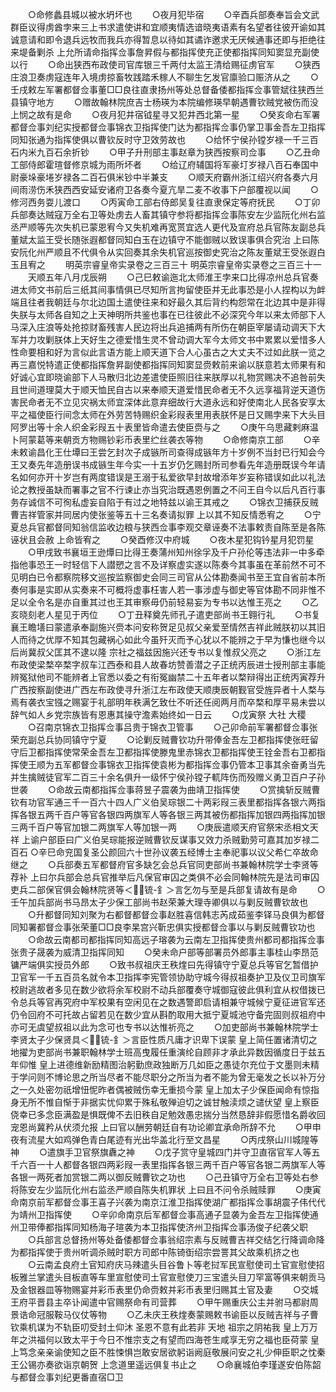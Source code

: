 <!-- { "loadSidebar": true } -->
　　○命修蠡县城以被水坍坏也
　　○夜月犯毕宿
　　○辛酉兵部奏奉旨会文武群臣议得虏酋孛来三上书求遣使讲和宜顺夷情选谙晓夷语素有名望者往彼开谕如其诚意请和即令退兵远牧而我兵亦得暂息以待如其谲诈邀求无厌候通事还即与拒绝往来堤备剿杀  上允所请命指挥佥事詹昇假与都指挥使充正使都指挥同知窦显充副使以行
　　○命出狭西布政使司官库银三千两付太监王清给赐征虏官军
　　○狭西庄浪卫奏虏寇连年入境虏掠畜牧践踏禾稼人不聊生乞发官廪验口赈济从之
　　○壬戌敕左军署都督佥事董□□良往直隶扬州等处总督备倭都指挥佥事管斌往狭西兰县镇守地方
　　○赠故翰林院庶吉士杨瑛为本院编修瑛早朝遇曹钦贼党被伤而没  上悯之故有是命
　　○夜月犯井宿钺星寻又犯井西北第一星
　　○癸亥命右军署都督佥事刘纪实授都督佥事锦衣卫指挥使门达为都指挥佥事仍掌卫事金吾左卫指挥同知张通为指挥使俱以曹钦反时守卫效劳故也
　　○给怀宁侯孙镗岁禄一千三百石内米九百石余折钞
　　○甲子升刑部主事赵章为狭西按察司佥事
　　○乙丑命工部侍郎霍瑄督修京城为雨所坏者
　　○给辽府辅国将军豪圢岁禄八百石奉国中尉豪垛豪埢岁禄各二百石俱米钞中半兼支
　　○顺天府霸州浙江绍兴府各奏六月间雨涝伤禾狭西西安延安诸府卫各奏今夏亢旱二麦不收事下户部覆视以闻
　　○修河西务耍儿渡口
　　○丙寅命工部右侍郎吴复往直隶保定等府抚民
　　○丁卯兵部奏达贼寇万全右卫等处虏去人畜其镇守参将都指挥佥事陈安左少监阮化州右监丞严顺等先次失机已蒙恩宥今又失机难再宽贳宜选人更代及宣府总兵官陈友副总兵董斌太监王受长随张遐都督同知白玉在边镇守不能御贼以致误事俱合究治  上曰陈安阮化州严顺且不代俱令从实回奏其余失机官巡按御史究治之陈友董斌王受张遐白玉且宥之
　　明英宗睿皇帝实录卷之三百三十
明英宗睿皇帝实录卷之三百三十一
　　天顺五年八月戊辰朔
　　○己巳敕谕迤北太师淮王孛来口比得凉州总兵官奏进太师文书前后三纸其间事情俱已尽知所言拘留使臣并无此事恐是小人捏构以为衅端且往者我朝廷与尔北边国土遣使往来和好最久其后背约构怨常在北边其中是非得失朕与太师各自知之上天神明所共鉴也事在已往彼此不必深究今年以来太师部下人马深入庄浪等处抢掠财畜残害人民边将出兵追捕两有所伤在朝臣宰屡请动调天下大军并力攻剿朕体上天好生之德爱惜生灵不曾动调大军今太师文书中累累以爱惜多人性命要相和好为言似此言语方能上顺天道下合人心虽古之大丈夫不过如此朕一览之再三嘉悦特遣正使都指挥詹昇副使都指挥同知窦显赍敕前来谕以朕意若太师果有和好诚心宜即晓谕部下人马散归北边差遣使臣照旧往来朕厚以礼物赏赐决不追咎前失且世间道理莫大于顺天恤民自古以来奉顺天道爱惜民命者无不久远享福背逆天道伤害民命者无不立见灾祸太师宜深体此意弃细故行大道永远和好使南北人民各安享太平之福使臣行间念太师在外劳苦特赐织金彩叚表里用表朕怀是日又赐孛来下大头目阿罗出等十余人织金彩叚五十表里皆命遣去使臣赍与之
　　○庚午乌思藏剌麻温卜阿蒙葛等来朝贡方物赐钞彩币表里纻丝袭衣等物
　　○命修南京工部
　　○辛未敕谕昌化王仕墰曰王尝乞封次子成镞所司查得成镞年方十岁例不当封已行知会今王又奏先年造册误书成镞生年今实一十五岁仍乞赐封所司参看先年造册既误今年请名如何亦开十岁岂有两度错误是王溺于私爱欲早封故增添年岁妄称错误如此以礼法论之教授虽缺而署事之官不行谏止亦当究治既遇恩例置之不问王自今以后凡百行事务存诚信不可徇私虚妄自陷于有过之地特兹以谕王其戒之
　　○锦衣卫捕获反贼曹吉祥管家并同居内使张鉴等五十三名奏请拟罪  上以其不知反情悉宥之
　　○宁夏总兵官都督同知翁信监收边粮与狭西佥事李观交章诬奏不法事敕责自陈至是各陈诬状且会赦  上命皆宥之
　　○癸酉修汉中府城
　　○夜木星犯钩钤星月犯罚星
　　○甲戌致书襄垣王逊燂曰比得王奏蒲州知州徐孚及千户孙伦等违法非一中多牵指他事恐王一时轻信下人譛愬之言不及详察虚实遂以陈奏今其事虽在革前然不可不见明白已令都察院移文巡按监察御史会同三司官从公体勘奏闻书至王宜自省前本所奏何事是实即从实奏来不可概将虚事枉害人若一事涉虚与御史等官体勘不同非惟不足以全令名是亦自重其过也王其审察毋仍前轻易妄为专书以达惟王亮之
　　○乙亥晓刻老人星见于丙位
　　○丁丑释奠先师孔子遣吏部尚书王翱行礼
　　○书复襄王瞻墡曰蒙遣承奉副施兴赍本问安称贺足见叔父亲爱至情然吉祥此贼朕初以其旧人而待之优厚不知其包藏祸心如此今虽歼灭而予心犹以不能辨之于早为慊也继今以后尚冀叔父匡其不逮以隆  宗社之福兹因施兴还专书以复惟叔父亮之
　　○浙江左布政使梁楘卒楘字叔车江西泰和县人故春坊赞善潜之子正统丙辰进士授刑部主事能辨冤狱他司不能辨者上官悉以委之有衔冤幽禁二十五年者以楘辩得出正统丙寅荐升广西按察副使进广西左布政使寻升浙江左布政使天顺庚辰朝觐官受旌异者十人楘与焉有袭衣宝镪之赐宴于礼部明年秩满乞致仕不听还任阅两月而卒楘和厚平易未尝以辞气如人乡党宗族皆有恩惠其操守澹素始终如一日云
　　○戊寅祭  大社  大稷
　　○召南京锦衣卫指挥佥事吕贵于锦衣卫管事
　　○己卯命前军署都督佥事张荣充副总兵协同镇守宁夏
　　○论剿反贼曹钦功升带俸金吾左卫都指挥使张旺留守后卫都指挥使常荣金吾左卫都指挥使滕鬼里赤锦衣卫都指挥使王铨金吾右卫都指挥使王顺为五军都督佥事锦衣卫指挥使袁彬为都指挥佥事仍管本卫事其余奋勇当先并生擒贼徒官军二百三十余名俱升一级怀宁侯孙镗子軏阵伤而殁赠义勇卫百户子孙世袭
　　○命故云南都指挥佥事蒋昱子震袭为曲靖卫指挥使
　　○赏擒斩反贼曹钦有功官军通三千一百六十四人广义伯吴琮银二十两彩叚三表里都指挥各银六两指挥各银五两千百户等官各银四两旗军人等各银三两其被伤都指挥加银四两指挥加银三两千百户等官加银二两旗军人等加银一两
　　○庚辰遣顺天府官祭宋丞相文天祥  上谕户部臣曰广义伯吴琮能报逆贼曹钦反谋事又效力杀贼勤劳可嘉其加岁禄二百石
○辛巳命兖国复圣公颜回六十世孙议袭五经博士主奉祀事以议父希仁卒故命继之
　　○兵部奏五军都督府官多缺乞会总兵官同吏部尚书兼翰林院学士李贤等荐补  上曰尔兵部会总兵官推举后凡保官审囚之类俱不必会同翰林院先是法司审囚吏兵二部保官俱会翰林院贤等＜锍-釒＞言乞勿与至是兵部复请故有是命
　　○壬午加兵部尚书马昂太子少保工部尚书赵荣兼大理寺卿俱以与剿反贼曹钦故也
　　○升都督同知刘聚为右都督都督佥事赵胜喜信韩志芮成茹鉴李铎马良俱为都督同知署都督佥事张荣董□□良李杲宫兴靳忠俱实授都督佥事以与剿反贼曹钦功也
　　○命故云南都司都指挥同知高远子瑢袭为云南左卫指挥使贵州都司都指挥佥事张贵子晟袭为威清卫指挥同知
　　○癸未命户部等部署员外郎事主事桂山李昂范镛严端俱实授员外郎
　　○致书叔祖庆王秩煃曰先得镇守宁夏总兵等官乞暂借护卫官军一千五百员名就令本卫指挥李宪管领协助守城今得叔祖奏护卫及仪卫司旗军校尉逃故者多见在数少欲将余军校尉不动兵部覆奏守城御寇彼此俱利宜从权借拨已令总兵等官再究府中军校果有空闲见在之数遇警即启请相兼守城候宁夏征进官军还仍令回府不可托故占留若见在数少宜从斟酌取用大抵宁夏城池守备完固则叔祖府中亦可无虞望叔祖以此为念可也专书以达惟祈亮之
　　○加吏部尚书兼翰林院学士李贤太子少保贤具＜锍-釒＞言臣性质凡庸才识卑下误蒙  皇上简任置诸清切之地擢为吏部尚书兼职翰林学士班高曳履任重演纶自顾非才承此异数因循度日于兹五年仰惟  皇上进德维新励精图治躬勤庶政独断万几如臣之愚徒尔充位于文墨则未精于学问则不博论思之所当尽者不能尽职分之所当为者不能为曾无毫发之长以补万分之一久处密勿祇增忸怩昨者偶被贼伤幸无重损今蒙  皇上加太子少保臣闻命有惊指身无所不惟自惭于非据实忧仰累于殊私敬殚迫切之诚甘触渎烦之谴伏望  皇上察臣侥幸已多念臣满盈是惧既俾不去旧秩自足勉效愚忠揣分当然恳辞非假愿惜名爵收回宠恩尚冀矜从伏须允报  上曰官以酬劳朝廷自有功论卿宜承命所辞不允
　　○甲申夜有流星大如鸡弹色青白尾迹有光出华盖北行至文昌星
　　○丙戌祭山川城隍等神
　　○遣旗手卫官祭旗纛之神
　　○戊子赏守皇城四门并守卫直宿官军人等五千六百一十人都督各银四两彩叚一表里指挥各银三两千百户等官各银二两旗军人等各银一两死者加赏银二两以御反贼曹钦之功也
　　○己丑镇守万全右卫等处右参将陈安左少监阮化州右监丞严顺自陈失机罪状  上曰且不问令杀贼赎罪
　　○庚寅命南京前军都督佥事王喜子兴袭为南京江淮卫指挥使湖广都指挥佥事胡震子伟代代为靖州卫指挥使
　　○辛卯命南京后军都督佥事高通子显袭为金吾左卫指挥使通州卫带俸都指挥同知杨海子瑄袭为本卫指挥使济州卫指挥佥事汤俊子纪袭父职
　　○兵部言总督扬州等处备倭都督佥事翁绍宗素与反贼曹吉祥交结乞行降调命降为都指挥使于贵州听调杀贼时职方司郎中陈锜衘绍宗尝詈其父故乘机挤之也
　　○云南孟良府土官知府庆马辣遣头目谷鲁卜等老挝军民宣慰使司土官宣慰使招板雅兰掌遣头目板直等车里宣慰使司土官宣慰使刀三宝遣头目刀罕富等俱来朝贡马及金银器皿等物赐宴并彩币表里仍命赍敕并彩币表里归赐其土官及妻
　　○交城王府平晋县主卒讣闻遣中官赐祭命有司营葬
　　○甲午赐重庆公主并驸马都尉周景诰命冠服鞍马仪仗等物
　　○乙未庆王秩煃奏蒙赐敕书谕臣以反贼吉祥与子曹钦乘机谋为不轨臣叨受封土仰沐  圣恩不意有此若非  天地  祖宗之阴祐我  皇上万万年之洪福何以致太平于今日不惟宗支之有望而四海苍生咸享无穷之福也臣荷蒙  皇上笃念亲亲谕使知之臣不胜悚惧岂敢安居欲躬诣阙庭敬展问安之礼少伸臣职之忱秦王公锡亦奏欲诣京朝贺  上念道里遥远俱复书止之
　　○命襄城伯李瑾遂安伯陈韶与都督佥事刘纪更番直宿□卫
